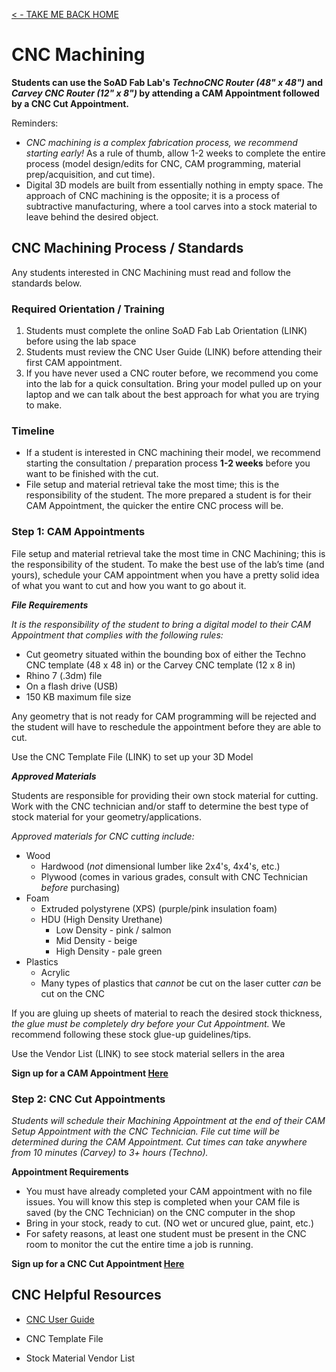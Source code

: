 
[< - TAKE ME BACK HOME ](/README.md)

# CNC Machining

**Students can use the SoAD Fab Lab's *TechnoCNC Router (48" x 48")* and *Carvey CNC Router (12" x 8")* by attending a CAM Appointment followed by a CNC Cut Appointment.**

Reminders:
* *CNC machining is a complex fabrication process, we recommend starting early!* As a rule of thumb, allow 1-2 weeks to complete the entire process (model design/edits for CNC, CAM programming, material prep/acquisition, and cut time).
* Digital 3D models are built from essentially nothing in empty space. The approach of CNC machining is the opposite; it is a process of subtractive manufacturing, where a tool carves into a stock material to leave behind the desired object. 

## CNC Machining Process / Standards
Any students interested in CNC Machining must read and follow the standards below.

### Required Orientation / Training
1. Students must complete the online SoAD Fab Lab Orientation (LINK) before using the lab space
2. Students must review the CNC User Guide (LINK) before attending their first CAM appointment. 
3. If you have never used a CNC router before, we recommend you come into the lab for a quick consultation. Bring your model pulled up on your laptop and we can talk about the best approach for what you are trying to make.

### Timeline
* If a student is interested in CNC machining their model, we recommend starting the consultation / preparation process **1-2 weeks** before you want to be finished with the cut.
* File setup and material retrieval take the most time; this is the responsibility of the student. The more prepared a student is for their CAM Appointment, the quicker the entire CNC process will be. 

### Step 1: CAM Appointments 
File setup and material retrieval take the most time in CNC Machining; this is the responsibility of the student. To make the best use of the lab’s time (and yours), schedule your CAM appointment when you have a pretty solid idea of what you want to cut and how you want to go about it. 

***File Requirements***

*It is the responsibility of the student to bring a digital model to their CAM Appointment that complies with the following rules:*

* Cut geometry situated within the bounding box of either the Techno CNC template (48 x 48 in) or the Carvey CNC template (12 x 8 in)
* Rhino 7 (.3dm) file
* On a flash drive (USB)
* 150 KB maximum file size

Any geometry that is not ready for CAM programming will be rejected and the student will have to reschedule the appointment before they are able to cut. 

Use the CNC Template File (LINK) to set up your 3D Model

***Approved Materials***

Students are responsible for providing their own stock material for cutting. Work with the CNC technician and/or staff to determine the best type of stock material for your geometry/applications. 

*Approved materials for CNC cutting include:*

* Wood
   * Hardwood (*not* dimensional lumber like 2x4's, 4x4's, etc.)
   * Plywood (comes in various grades, consult with CNC Technician *before* purchasing)
* Foam
   * Extruded polystyrene (XPS) (purple/pink insulation foam)
   * HDU (High Density Urethane)
      * Low Density - pink / salmon
      * Mid Density - beige
      * High Density - pale green
* Plastics
   * Acrylic
   * Many types of plastics that *cannot* be cut on the laser cutter *can* be cut on the CNC

If you are gluing up sheets of material to reach the desired stock thickness, *the glue must be completely dry before your Cut Appointment.* We recommend following these stock glue-up guidelines/tips. 
 
Use the Vendor List (LINK) to see stock material sellers in the area

**Sign up for a CAM Appointment [Here](https://outlook.office365.com/owa/calendar/booking-TechnoCNCCut@nyinstituteoftechnology.onmicrosoft.com/bookings/)**

### Step 2: CNC Cut Appointments 

*Students will schedule their Machining Appointment at the end of their CAM Setup Appointment with the CNC Technician. File cut time will be determined during the CAM Appointment. Cut times can take anywhere from 10 minutes (Carvey) to 3+ hours (Techno).*

**Appointment Requirements**

* You must have already completed your CAM appointment with no file issues. You will know this step is completed when your CAM file is saved (by the CNC Technician) on the CNC computer in the shop
* Bring in your stock, ready to cut. (NO wet or uncured glue, paint, etc.)
* For safety reasons, at least one student must be present in the CNC room to monitor the cut the entire time a job is running.

**Sign up for a CNC Cut Appointment [Here](https://outlook.office365.com/owa/calendar/booking-TechnoCNCCut@nyinstituteoftechnology.onmicrosoft.com/bookings/)**

## CNC Helpful Resources

* [CNC User Guide](https://github.com/DigitalFabricationLab-NYIT-SoAD/resources/blob/main/UserGuides/CNCmills.md)
  
* CNC Template File
  
* Stock Material Vendor List
  

